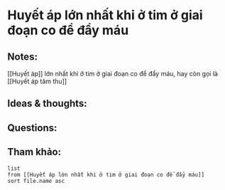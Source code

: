 # Huyết áp lớn nhất khi ở tim ở giai đoạn co để đẩy máu

## Notes:
[[Huyết áp]] lớn nhất khi ở tim ở giai đoạn co để đẩy máu, hay còn gọi là [[Huyết áp tâm thu]]

## Ideas & thoughts:

## Questions:


## Tham khảo:
```dataview
list
from [[Huyết áp lớn nhất khi ở tim ở giai đoạn co để đẩy máu]]
sort file.name asc
```